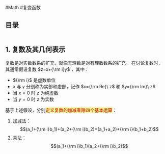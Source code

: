 #Math #复变函数 

## 目录

```toc
```

## 1. 复数及其几何表示

复数是对实数数系的扩充，就像无理数是对有理数数系的扩充。
在讨论复数时，其通常假设复数 $z=x+{\rm i}y$ ，其中：
- ${\rm i}$ 是虚数单位
- $x$ 与 $y$ 分别称为实部和虚部，记作 $x={\rm Re}\ z$ 和 $y={\rm Im}\ z$ 
- 当 $x=0$ 时 $z$ 为纯虚数
- 当 $y=0$ 时 $z$ 为实数

基于上述假设，分别<span style="background:#fff88f"><font color="#c00000">定义复数的加减乘除四个基本运算</font></span>：
1. 加减法：$$(a_1+{\rm i}b_1)+(a_2+{\rm i}b_2)=(a_1+a_2)+{\rm i}(b_1+b_2)$$
2. 乘法：$$(a_1+{\rm i}b_1)(a_2+{\rm i}b_2)$$

